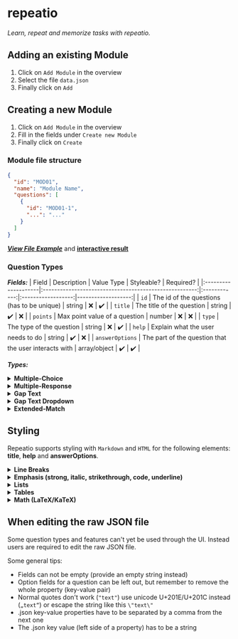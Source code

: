 # repeatio

_Learn, repeat and memorize tasks with repeatio._

## Adding an existing Module

1. Click on `Add Module` in the overview
2. Select the file `data.json`
3. Finally click on `Add`

## Creating a new Module

1. Click on `Add Module` in the overview
2. Fill in the fields under `Create new Module`
3. Finally click on `Create`

### Module file structure

```json
{
  "id": "MOD01",
  "name": "Module Name",
  "questions": [
    {
      "id": "MOD01-1",
      "...": "..."
    }
  ]
}
```

**_[View File Example](/public/data.json)_** and **[interactive result](https://repeatio.netlify.app/module/types_1/all-questions)**

### Question Types

**_Fields:_**
| Field               |                   Description                          | Value Type   | Styleable?         | Required?          |
|:--------------------|:------------------------------------------------------:|:------------:|:------------------:|-------------------:|
| `id`                |  The id of the questions (has to be unique)            | string       | :x:                | :heavy_check_mark: |
| `title`             |  The title of the question                             | string       | :heavy_check_mark: | :x:                |
| `points`            |  Max point value of a question                         | number       | :x:                | :x:                |
| `type`              |  The type of the question                              | string       | :x:                | :heavy_check_mark: |
| `help`              |  Explain what the user needs to do                     | string       | :heavy_check_mark: | :x:                |
| `answerOptions`     |  The part of the question that the user interacts with | array/object | :heavy_check_mark: | :heavy_check_mark: |

**_Types:_**

<details>
  <summary><b>Multiple-Choice</b></summary>

  <p>Multiple-Choice questions have <b>exactly one</b> correct answer and are characterized by a circle in front of each option.<p>

  <i><b>.json:</b></i>

  ```json
  {
    "id": "qID-1",
    "title": "This question is of the type Multiple-Choice. Exactly _**one**_ correct answer must be selected. A circle in front of each option can help to identify this kind of question. How many options can be correct?",
    "points": 5,
    "type": "multiple-choice",
    "help": "Please choose the correct answer.",
    "answerOptions": [
      {
        "id": "option-0",
        "text": "All options can be correct",
        "isCorrect": false
      },
      {
        "id": "option-1",
        "text": "One or more options can be correct",
        "isCorrect": false
      },
      {
        "id": "option-2",
        "text": "No option can be correct",
        "isCorrect": false
      },
      {
        "id": "option-3",
        "text": "Exactly one option can be correct",
        "isCorrect": true
      }
    ]
  }
  ```

  **_[Result](https://repeatio.netlify.app/module/types_1/question/qID-1?mode=chronological)_**

</details>

<details>
  <summary><b>Multiple-Response</b></summary>

  <p>Multiple-Response questions can have <b>multiple</b> correct answers and are characterized by a square in front of each option.<p>

  <b><i>.json:</i></b>

  ```json
  {
    "id": "qID-2",
    "title": "Multiple Response questions have _**at least one**_ correct answer. This type of question is represented by a square in front of each option. <br /> Please note that _**all**_ correct options must be selected, otherwise there will be no points awarded.<br /> How many options can be correct?",
    "points": 5,
    "type": "multiple-response",
    "help": "Please choose the correct answer(s).",
    "answerOptions": [
      {
        "id": "option-0",
        "text": "All options can be correct",
        "isCorrect": true
      },
      {
        "id": "option-1",
        "text": "One or more options can be correct",
        "isCorrect": true
      },
      {
        "id": "option-2",
        "text": "No option can be correct",
        "isCorrect": false
      },
      {
        "id": "option-3",
        "text": "One option can be correct",
        "isCorrect": true
      },
      {
        "id": "option-4",
        "text": "This question type is identical with Multiple-Choice questions",
        "isCorrect": false
      },
      {
        "id": "option-5",
        "text": "Half points can be awarded if 50% of the options are correct",
        "isCorrect": false
      }
    ]
  }
  ```

  **_[Result](https://repeatio.netlify.app/module/types_1/question/qID-2?mode=chronological)_**

</details>

<details>
  <summary><b>Gap Text</b></summary>

  <p>Gap Text questions require the user to fill in the missing words. A gap is created by a square bracket.<p>

  <b><i>.json:</i></b>

  ```json
  {
    "id": "qID-3",
    "title": "This is a question of the type gap text. Each gap has to be filled with the correct word.<br /> Please note that spelling mistakes are _**not tolerated**_ but partial points are awarded for a correct gap.<br /> If different words are correct for one gap, you only need to input one but the correction will show all separated by a semicolon (;). The following text has three gaps that have to be filled.",
    "points": 5,
    "type": "gap-text",
    "help": "Fill in the blanks.",
    "answerOptions": {
      "text": "A gap text question can have multiple []. A [] separates the correct words for one gap. When answering a question the user has to use the correct spelling because spelling mistakes are [] tolerated.",
      "correctGapValues": [
        [
          "gaps"
        ],
        [
          "semicolon",
          ";"
        ],
        [
          "not"
        ]
      ]
    }
  }
  ```

  **_[Result](https://repeatio.netlify.app/module/types_1/question/qID-3?mode=chronological)_**

</details>

<details>
  <summary><b>Gap Text Dropdown</b></summary>

  <p>The question type Gap Text Dropdown requires the user to select the correct answer for a gap from a dropdown list. A gap is created by a square bracket.<p>

  <b><i>.json:</i></b>

  ```json
  {
    "id": "qID-4",
    "title": "This is a question of the type gap text with preselected values for each gap. Each gap is rated independently, meaning that part points are possible. Choose the correct values for each gap in the following text.",
    "points": 5,
    "type": "gap-text-dropdown",
    "help": "Fill in the blanks with the **correct** Values!",
    "answerOptions": {
      "text": "Possible values for each gap can be selected from a []-list. If the user answers 50% of the gaps correctly, he will be awarded [] of the points.",
      "dropdowns": [
        {
          "id": "select-0",
          "options": [
            "Dropdown",
            "Pickup",
            "empty"
          ],
          "correct": "Dropdown"
        },
        {
          "id": "select-1",
          "options": [
            "0%",
            "25%",
            "50%",
            "75%",
            "100%"
          ],
          "correct": "50%"
        }
      ]
    }
  }
  ```

  **_[Result](https://repeatio.netlify.app/module/types_1/question/qID-4?mode=chronological)_**

</details>

<details>
  <summary><b>Extended-Match</b></summary>

  <p>Connect the dots with the extended-match question type.<p>

  <b><i>.json:</i></b>

  ```json
  {
    "id": "qID-5",
    "title": "This is a question of the type Extended Match. The values of the left side have to be connected to the values of the right side but not all values have to be connected. A value can be selected by clicking on the circle. Dragging is currently not supported.<br /> Please note that _**all**_ correct options must be connected, otherwise there will be no points awarded. Please connect the following values.",
    "points": 5,
    "type": "extended-match",
    "help": "Connect the dots.",
    "answerOptions": {
      "leftSide": [
        {
          "id": "left-0",
          "text": "Hello"
        },
        {
          "id": "left-1",
          "text": "7+4"
        }
      ],
      "rightSide": [
        {
          "id": "right-0",
          "text": "World"
        },
        {
          "id": "right-1",
          "text": "20"
        },
        {
          "id": "right-2",
          "text": "11"
        }
      ],
      "correctMatches": [
        {
          "left": "left-0",
          "right": "right-0"
        },
        {
          "left": "left-1",
          "right": "right-2"
        }
      ]
    }
  }
  ```

  **_[Result](https://repeatio.netlify.app/module/types_1/question/qID-5?mode=chronological)_**

</details>

## Styling

Repeatio supports styling with `Markdown` and `HTML` for the following elements: **title**, **help** and **answerOptions**.

<details>
  <summary><b>Line Breaks</b></summary>
  
  <p>Line breaks are significantly easier to use in html.</p>

  <table>
    <tr>
      <th>Type</th>
      <th>Markdown</th>
      <th>HTML</th>
      <th>Result</th>
    </tr>
    <tr>
      <td>Single line break</td>
      <td>Top Text <code>\n\n</code> New line</td>
      <td>Top Text <code>&lt;br /&gt;</code> New line</td>
      <td>Top Text <br />New line</td>
    </tr>
    <tr>
      <td>Multiple line break</td>
      <td>This text is broken into <code>\n\n &ampnbsp;&ampnbsp; \n\n</code> multiple lines </td>
      <td>This text is broken into <code>&lt;br /&gt;</code><code>&lt;br /&gt;</code>multiple lines</td>
      <td>This text is broken into <br /> <br /> multiple lines</td>
    </tr>
  </table>
</details>

<details>
  <summary><b>Emphasis (strong, italic, strikethrough, code, underline)</b></summary>

  <table>
    <tr>
      <th>Type</th>
      <th>Markdown</th>
      <th>HTML</th>
      <th>Result</th>
    </tr>
    <tr>
      <td>strong</td>
      <td><code>**text**</code></td>
      <td><code>&lt;b&gt;text&lt;/b&gt;</code></td>
      <td><b>text</b></td>
    </tr>
    <tr>
      <td>italic</td>
      <td><code>*text*</code> or <code>_text_</code></td>
      <td><code>&lt;i&gt;text&lt;/i&gt;</code></td>
      <td><i>text</i></td>
    </tr>
    <tr>
      <td>strong and italic</td>
      <td><code>**_text_**</code></td>
      <td><code>&lt;b&gt;&lt;i&gt;text&lt;/i&gt;&lt;/b&gt;</code></td>
      <td><b><i>text</i></b></td>
    </tr>
    <tr>
      <td>strikethrough</td>
      <td><code>~~text~~</code></td>
      <td><code>&lt;s&gt;text&lt;/s&gt;</code></td>
      <td><s>text</s></td>
    </tr>
    <tr>
      <td>code</td>
      <td><code>`text`</code></td>
      <td><code>&lt;code&gt;text&lt;/code&gt;</code></td>
      <td><code>text</code></td>
    </tr>
    <tr>
      <td>underline</td>
      <td></td>
      <td><code>&lt;u&gt;text&lt;/u&gt;</code></td>
      <td><u>text</u></td>
    </tr>
  </table>
</details>

<details>
  <summary><b>Lists</b></summary>

  <p>For a better readability the html lists in this example use line breaks. Remember that json doesn't allow line breaks, so everything needs to be in one line.</p>

  <table>
    <tr>
      <th>Type</th>
      <th>Markdown</th>
      <th>HTML</th>
      <th>Result</th>
    </tr>
    <tr>
      <td>Unordered List</td>
      <td><code>some text...\n - First unordered item\n - Another item\n - Last item\n\n</code><sup><a href="#footnote-html-1">[1]</a></sup></td>
      <td>

```html
some text...
<ul>
  <li>First unordered item</li>
  <li>Another item</li>
  <li>Last item</li>
</ul>
```

  </td>
      <td>
        <p>some text...</p>
        <ul>
          <li>First unordered list item</li>
          <li>Another item</li>
          <li>Last item</li>
        </ul>
      </td>
    </tr>
    <tr>
      <td>Ordered List</td>
      <td><code>some text...\n 1. First ordered item\n 2. Another item\n 3. Last item\n\n</code><sup><a href="#footnote-html-2">[2]</a></sup></td>
      <td>

```html
some text...
<ol>
  <li>First ordered list item</li>
  <li>Another item</li>
  <li>Last item</li>
</ol>
```

  </td>
      <td>
        <p>some text...</p>
        <ol>
          <li>First ordered list item</li>
          <li>Another item</li>
          <li>Last item</li>
        </ol>
      </td>  
    </tr>
  </table>
  <p id="footnote-html-1">[1]: Unordered list can use asterisks (<code>*</code>), minuses (<code>-</code>) or pluses (<code>+</code>). Don't forget the <code>\n</code> after each list item (+before the list) and <code>/n/n</code> to exit the list if there is any content after it!</p>
  <p id="footnote-html-2">[2]: Actual numbers don't matter, just that it's a number. Don't forget the <code>\n</code> after each list item (+before the list) and <code>/n/n</code> to exit the list if there is any content after it!</p>

</details>

<details>
  <summary><b>Tables</b></summary>

  <p>For a better readability the html table in this example use line breaks. Remember that json doesn't allow line breaks, so everything needs to be in one line.</p>

  <table>
    <tr>
      <th>Type</th>
      <th>Markdown</th>
      <th>HTML</th>
      <th>Result</th>
    </tr>
    <tr>
      <td>Table</td>
      <td><pre>some text...\n
| Heading 1 | Heading 2 |\n
| --------- | ----------- |\n
| Item 1    | Item 2 |\n
| Item 3    | Item 4 |\n\n </pre>
      <sup>
        <a href="#footnote-html-3">[3]</a>
        </sup>
      </td>
      <td>

```html
some text...
<table>
  <tr>
    <th>Heading 1</th>
    <th>Heading 2</th>
  </tr>
  <tr>
    <td>Item 1</td>
    <td>Item 2</td>
  </tr>
  <tr>
    <td>Item 3</td>
    <td>Item 4</td>
  </tr>
</table>
```

</td>
      <!-- Result -->
      <td>
        <p>some text...</p>
        <table>
          <tr>
            <th>Heading 1</th>
            <th>Heading 2</th>
          </tr>
          <tr>
            <td>Item 1</td>
            <td>Item 2</td>
          </tr>
          <tr>
            <td>Item 3</td>
            <td>Item 4</td>
          </tr>
        </table>
      </td>
    </tr>
  </table>
  <span id="footnote-html-3">[3]: Use the following syntax to align items in a markdown table (below the heading):
  <ul>
  <li><i>left</i> (<code>| :------- |</code>) is optional as it is identical to <code>| ------- |</code> </li><li><i>center</i> (<code>| :-------: |</code>)</li><li><i>right</i> (<code>| -------: |</code>)</li>
  </ul>
  </span>

</details>

<details>
  <summary><b>Math (LaTeX/KaTeX)</b></summary>

Repeatio uses KaTeX/LaTeX to render mathematical functions.
**[Here](/.github/Docs/KaTeX.md)** is a detailed guide.

Generally replace every single slash `\` with `\\` and use line breaks to separate the function (`\n\n` or `<br />`).

</details>

## When editing the raw JSON file

Some question types and features can't yet be used through the UI. Instead users are required to edit the raw JSON file.

Some general tips:

- Fields can not be empty (provide an empty string instead)
- Option fields for a question can be left out, but remember to remove the whole property (key-value pair)
- Normal quotes don't work (`"text"`) use unicode U+201E/U+201C instead (`„text“`) or escape the string like this `\"text\"`
- .json key-value properties have to be separated by a comma from the next one
- The .json key value (left side of a property) has to be a string
